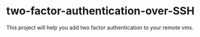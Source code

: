 # two-factor-authentication-over-SSH
This project will help you add two factor authentication to your remote vms.
